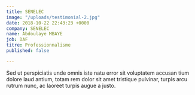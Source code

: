 ```yaml
---
title: SENELEC
image: "/uploads/testimonial-2.jpg"
date: 2018-10-22 22:43:23 +0000
company: SENELEC
name: Abdoulaye MBAYE
job: DAF
titre: Professionnalisme
published: false

---
```

Sed ut perspiciatis unde omnis iste natu error sit voluptatem accusan tium dolore laud antium, totam rem dolor sit amet tristique pulvinar, turpis arcu rutrum nunc, ac laoreet turpis augue a justo.